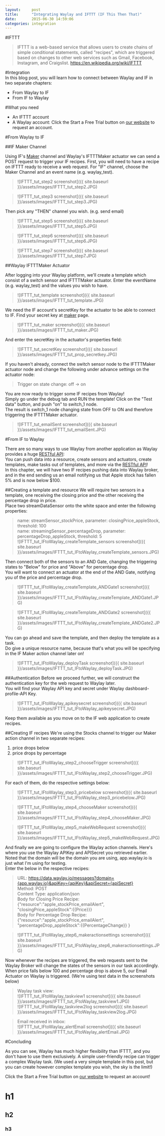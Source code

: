 ```yaml
---
layout:     post
title:      "Integrating Waylay and IFTTT (IF This Then That)"
date:       2015-06-30 14:59:06
categories: integration
---
```

#IFTTT
> IFTTT is a web-based service that allows users to create chains of simple conditional statements, called "recipes", which are triggered based on changes to other web services such as Gmail, Facebook, Instagram, and Craigslist. https://en.wikipedia.org/wiki/IFTTT

#Integration   
In this blog post, you will learn how to connect between Waylay and IF in two separate chapters:

* From Waylay to IF
* From IF to Waylay

#What you need

* An IFTTT account
* A Waylay account: Click the Start a Free Trial button on [our website][waylayio] to request an account.

#From Waylay to IF

##IF Maker Channel

Using IF's [Maker] channel and Waylay's IFTTTMaker actuator we can send a POST request to trigger your IF recipes.
First, you will need to have a recipe on IFTTT ready to receive a web request.
For "IF" channel, choose the Maker Channel and an event name (e.g. waylay_test).   

> ![IFTTT_tut_step2 screenshot]({{ site.baseurl }}/assets/images/IFTTT_tut_step2.JPG)   

> ![IFTTT_tut_step3 screenshot]({{ site.baseurl }}/assets/images/IFTTT_tut_step3.JPG)   

Then pick any "THEN" channel you wish. (e.g. send email)   

> ![IFTTT_tut_step5 screenshot]({{ site.baseurl }}/assets/images/IFTTT_tut_step5.JPG)   

> ![IFTTT_tut_step6 screenshot]({{ site.baseurl }}/assets/images/IFTTT_tut_step6.JPG)   

> ![IFTTT_tut_step7 screenshot]({{ site.baseurl }}/assets/images/IFTTT_tut_step7.JPG)   

##Waylay IFTTTMaker Actuator

After logging into your Waylay platform, we'll create a template which consist of a switch sensor and IFTTTMaker actuator.
Enter the eventName (e.g. waylay_test) and the values you wish to have.   

> ![IFTTT_tut_template screenshot]({{ site.baseurl }}/assets/images/IFTTT_tut_template.JPG)   
   
We need the IF account's secretKey for the actuator to be able to connect to IF. Find your secret key at [maker] page.   

> ![IFTTT_tut_maker screenshot]({{ site.baseurl }}/assets/images/IFTTT_tut_maker.JPG)   
   
And enter the secretKey in the actuator's properties field:   

> ![IFTTT_tut_secretKey screenshot]({{ site.baseurl }}/assets/images/IFTTT_tut_prop_secretkey.JPG)   
   
If you haven't already, connect the switch sensor node to the IFTTTMaker actuator node and change the following under advance settings on the actuator node:   

> Trigger on state change: off -> on   

You are now ready to trigger some IF recipes from Waylay!   
Simply go under the debug tab and RUN the template! Click on the "Test data" button, and push "on" to switch_1 node.   
The result is switch_1 node changing state from OFF to ON and therefore triggering the IFTTTMaker actuator.   

> ![IFTTT_tut_emailSent screenshot]({{ site.baseurl }}/assets/images/IFTTT_tut_emailSent.JPG)  

#From IF to Waylay

There are so many ways to use Waylay from another application as Waylay provides a huge [RESTful API]:   
You can push data into a resource, create sensors and actuators, create templates, make tasks out of templates, and more via the [RESTful API]!   
In this chapter, we will have two IF recipes pushing data into Waylay broker, and in the end sending us an email notifying us that Apple stock has fallen 5% and is now below $100.   

##Creating a template and resource
We will require two sensors in a template, one receiving the closing price and the other receiving the percentage drop in price.   
Place two streamDataSensor onto the white space and enter the following properties:   

> name: streamSensor_stockPrice, parameter: closingPrice_appleStock, threshold: 100   
> name: streamingSensor_percentageDrop, parameter: percentageDrop_appleStock, threshold: 5   
> ![IFTTT_tut_IFtoWaylay_createTemplate_sensors screenshot]({{ site.baseurl }}/assets/images/IFTTT_tut_IFtoWaylay_createTemplate_sensors.JPG)   

Then connect both of the sensors to an AND Gate, changing the triggering states to "Below" for price and "Above" for percentage drop.   
You will want to connect an actuator at the end of the AND Gate, notifying you of the price and percentage drop.   

> ![IFTTT_tut_IFtoWaylay_createTemplate_ANDGate1 screenshot]({{ site.baseurl }}/assets/images/IFTTT_tut_IFtoWaylay_createTemplate_ANDGate1.JPG)   

> ![IFTTT_tut_IFtoWaylay_createTemplate_ANDGate2 screenshot]({{ site.baseurl }}/assets/images/IFTTT_tut_IFtoWaylay_createTemplate_ANDGate2.JPG)   

You can go ahead and save the template, and then deploy the template as a task.   
Do give a unique resource name, because that's what you will be specifying in the IF Maker action channel later on!   

> ![IFTTT_tut_IFtoWaylay_deployTask screenshot]({{ site.baseurl }}/assets/images/IFTTT_tut_IFtoWaylay_deployTask.JPG)   

##Authentication
Before we proceed further, we will construct the authentication key for the web request to Waylay later.   
You will find your Waylay API key and secret under Waylay dashboard-profile-API Key.   

> ![IFTTT_tut_IFtoWaylay_apikeysecret screenshot]({{ site.baseurl }}/assets/images/IFTTT_tut_IFtoWaylay_apikeysecret.JPG)   
   
Keep them available as you move on to the IF web application to create recipes.   

##Creating IF recipes
We're using the Stocks channel to trigger our Maker action channel in two separate recipes:   
1. price drops below   
2. price drops by percentage   

> ![IFTTT_tut_IFtoWaylay_step2_chooseTrigger screenshot]({{ site.baseurl }}/assets/images/IFTTT_tut_IFtoWaylay_step2_chooseTrigger.JPG)   

For each of them, do the respective settings below:   

> ![IFTTT_tut_IFtoWaylay_step3_pricebelow screenshot]({{ site.baseurl }}/assets/images/IFTTT_tut_IFtoWaylay_step3_pricebelow.JPG)   

> ![IFTTT_tut_IFtoWaylay_step4_chooseMaker screenshot]({{ site.baseurl }}/assets/images/IFTTT_tut_IFtoWaylay_step4_chooseMaker.JPG)   

> ![IFTTT_tut_IFtoWaylay_step5_makeWebRequest screenshot]({{ site.baseurl }}/assets/images/IFTTT_tut_IFtoWaylay_step5_makeWebRequest.JPG)   
   
And finally we are going to configure the Waylay action channels. Here's where you use the Waylay APIKey and APISecret you retrieved earlier.   
Noted that the domain will be the domain you are using, app.waylay.io is just what I'm using for testing.   
Enter the below in the respective recipes:   

> URL: https://data.waylay.io/messages?domain={app.waylay.io}&apiKey={apiKey}&apiSecret={apiSecret}   
> Method: POST   
> Content Type: application/json   
> Body for Closing Price Recipe: {"resource":"apple_stockPrice_emailAlert", "closingPrice_appleStock":{{Price}}}   
> Body for Percentage Drop Recipe: {"resource":"apple_stockPrice_emailAlert", "percentageDrop_appleStock":{{PercentageChange}} }   
   
> ![IFTTT_tut_IFtoWaylay_step6_makeractionsettings screenshot]({{ site.baseurl }}/assets/images/IFTTT_tut_IFtoWaylay_step6_makeractionsettings.JPG)   

Now whenever the recipes are triggered, the web requests sent to the Waylay Broker will change the states of the sensors in our task accordingly.   
When price falls below 100 and percentage drop is above 5, our Email Actuator on Waylay is triggered. (We're using test data in the screenshots below)   

> Waylay task view:   
> ![IFTTT_tut_IFtoWaylay_taskview1 screenshot]({{ site.baseurl }}/assets/images/IFTTT_tut_IFtoWaylay_taskview1.JPG)   
> ![IFTTT_tut_IFtoWaylay_taskview2log screenshot]({{ site.baseurl }}/assets/images/IFTTT_tut_IFtoWaylay_taskview2log.JPG)   

> Email received in inbox:   
> ![IFTTT_tut_IFtoWaylay_alertEmail screenshot]({{ site.baseurl }}/assets/images/IFTTT_tut_IFtoWaylay_alertEmail.JPG)   

#Concluding

As you can see, Waylay has much higher flexibility than IFTTT, and you don't have to use them exclusively. A simple user-friendly recipe can trigger a complex Waylay task. 
(We used a very simple template in this post, but you can create however complex template you wish, the sky is the limit!)   
   
Click the Start a Free Trial button on [our website][waylayio] to request an account!

[waylayio]:       https://www.waylay.io/
[waylaydocs]:     https://docs.waylay.io/
[maker]:          https://ifttt.com/maker
[RESTful API]:    http://docs.waylay.io/Waylay-REST-API-documentation.html

# h1   

## h2   

### h3   
